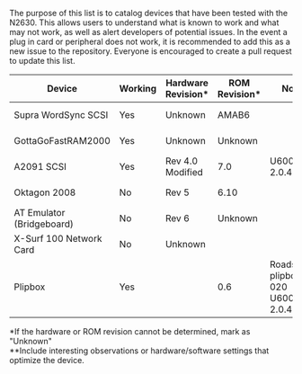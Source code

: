 The purpose of this list is to catalog devices that have been tested with the N2630. This allows users to understand what is known to work and what may not work, as well as alert developers of potential issues. In the event a plug in card or peripheral does not work, it is recommended to add this as a new issue to the repository. Everyone is encouraged to create a pull request to update this list.

Device|Working|Hardware Revision*|ROM Revision*|Notes**|Date Reported
-|-|-|-|-|-
Supra WordSync SCSI|Yes|Unknown|AMAB6||March 2023
GottaGoFastRAM2000|Yes|Unknown|Unknown||March 2023
A2091 SCSI|Yes|Rev 4.0 Modified|7.0|U600 Rev 2.0.4|October 2023
Oktagon 2008|No|Rev 5|6.10||September 2023
AT Emulator (Bridgeboard)|No|Rev 6|Unknown||September 2023
X-Surf 100 Network Card|No|Unknown|||September 2023
Plipbox|Yes||0.6|Roadshow<br>plipbox.device 020<br>U600 Rev 2.0.4|October 2023

*If the hardware or ROM revision cannot be determined, mark as "Unknown"  
**Include interesting observations or hardware/software settings that optimize the device.
